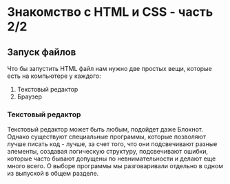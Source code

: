 # Знакомство с HTML и CSS - часть 2/2

## Запуск файлов
Что бы запустить HTML файл нам нужно две простых вещи, которые есть на компьютере у каждого:

1. Текстовый редактор
2. Браузер

### Текстовый редактор
Текстовый редактор может быть любым, подойдет даже Блокнот. Однако существуют специальные программы, которые позволяют лучше писать код - лучше, за счет того, что они подсвечивают разные элементы, создавая логическую структуру, подсвечивают ошибки, которые часто бывают допущены по невнимательности и делают еще много всего. О выборе программы мы разговаривали отдельно в одном из выпуской в общем разделе.
